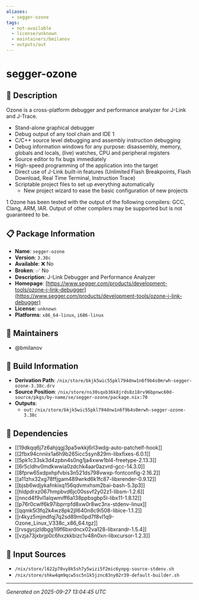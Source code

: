```yaml
---
aliases:
  - segger-ozone
tags:
  - not-available
  - license/unknown
  - maintainers/bmilanov
  - outputs/out
---
```


# segger-ozone

## 📝 Description

Ozone is a cross-platform debugger and performance analyzer for J-Link
and J-Trace.

  - Stand-alone graphical debugger
  - Debug output of any tool chain and IDE 1
  - C/C++ source level debugging and assembly instruction debugging
  - Debug information windows for any purpose: disassembly, memory,
    globals and locals, (live) watches, CPU and peripheral registers
  - Source editor to fix bugs immediately
  - High-speed programming of the application into the target
  - Direct use of J-Link built-in features (Unlimited Flash
    Breakpoints, Flash Download, Real Time Terminal, Instruction Trace)
  - Scriptable project files to set up everything automatically
    - New project wizard to ease the basic configuration of new projects

1 Ozone has been tested with the output of the following compilers:
GCC, Clang, ARM, IAR. Output of other compilers may be supported but is
not guaranteed to be.


## 📋 Package Information

- **Name**: `segger-ozone`
- **Version**: `3.38c`
- **Available**: ❌ No
- **Broken**: ✅ No
- **Description**: J-Link Debugger and Performance Analyzer
- **Homepage**: [https://www.segger.com/products/development-tools/ozone-j-link-debugger](https://www.segger.com/products/development-tools/ozone-j-link-debugger)
- **License**: `unknown`
- **Platforms**: `x86_64-linux`, `i686-linux`
## 👥 Maintainers

- @bmilanov


## 🔧 Build Information

- **Derivation Path**: `/nix/store/bkjk5wic55pkl794dnw1n6f9b4s0mrwh-segger-ozone-3.38c.drv`
- **Source Position**: `/nix/store/ns30sqxb36k8jrds8z18rv96bpnwc60d-source/pkgs/by-name/se/segger-ozone/package.nix:70`
- **Outputs**:
  - `out`:  `/nix/store/bkjk5wic55pkl794dnw1n6f9b4s0mrwh-segger-ozone-3.38c`

## 🔗 Dependencies

- [[19dkqq6j7z6ahjqgj3pa5wkkj6rl3wdg-auto-patchelf-hook]]
- [[2fbx94cnniix1a6h9b265icc5syn829m-libxfixes-6.0.1]]
- [[5pk1c33sk3d4zpbn4s0ng1ja4xww1bl4-freetype-2.13.3]]
- [[6r5cldhv0mdkwwia0zdchk4aar0azvrd-gcc-14.3.0]]
- [[8fprw65xdpxhpfvbis3n521ds798vwxp-fontconfig-2.16.2]]
- [[a11zhx32xg78ffjgam489wrkd6k1fc87-libxrender-0.9.12]]
- [[bjsb6wdjykafnkixq156qdvmxhsm2bai-bash-5.3p3]]
- [[hldpdrxz067hmpbvd6jc00ssvf2y02z1-libsm-1.2.6]]
- [[nncd4f9vl1alqwmiff6a138ppbsgbp5l-libx11-1.8.12]]
- [[p76r0cwlf6k97ibprrpfd8xw0r8wc3nx-stdenv-linux]]
- [[qqmk5l3fq2k4wz8pk2jll640n8c9i508-libice-1.1.2]]
- [[r4kyz5mjmdfqj7q2sd89m0pd7f8vl1q9-Ozone_Linux_V338c_x86_64.tgz]]
- [[rvsgycjzldbgg1l9f6bxrdncx02va128-libxrandr-1.5.4]]
- [[vzja73jxbrjp0c6hxzkkbizc1v48n0xn-libxcursor-1.2.3]]

## 📁 Input Sources

- `/nix/store/l622p70vy8k5sh7y5wizi5f2mic6ynpg-source-stdenv.sh`
- `/nix/store/shkw4qm9qcw5sc5n1k5jznc83ny02r39-default-builder.sh`

---
*Generated on 2025-09-27 13:04:45 UTC*

